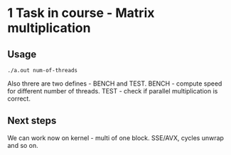 # 1 Task in course - Matrix multiplication

## Usage
```
./a.out num-of-threads
```
Also threre are two defines - BENCH and TEST. BENCH - compute speed for different number of threads. TEST - check if parallel multiplication is correct.

## Next steps
We can work now on kernel - multi of one block. SSE/AVX, cycles unwrap and so on.
